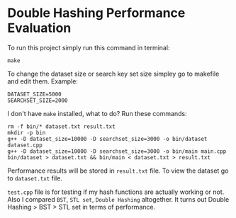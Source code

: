 # Double Hashing Performance Evaluation

To run this project simply run this command in terminal:
```
make
```

To change the dataset size or search key set size simpley go to makefile and edit them.
Example:
```
DATASET_SIZE=5000
SEARCHSET_SIZE=2000
```

I don't have `make` installed, what to do? Run these commands:
```
rm -f bin/* dataset.txt result.txt
mkdir -p bin
g++ -D dataset_size=10000 -D searchset_size=3000 -o bin/dataset dataset.cpp
g++ -D dataset_size=10000 -D searchset_size=3000 -o bin/main main.cpp
bin/dataset > dataset.txt && bin/main < dataset.txt > result.txt
```

Performance results will be stored in `result.txt` file. To view the dataset go to `dataset.txt` file.

`test.cpp` file is for testing if my hash functions are actually working or not. Also I compared `BST`, `STL set`, `Double Hashing` altogether. It turns out Double Hashing > BST > STL set in terms of performance.